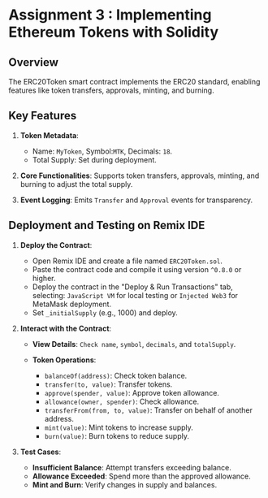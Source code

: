 # Assignment 3 : Implementing Ethereum Tokens with Solidity

## Overview

The ERC20Token smart contract implements the ERC20 standard, enabling features like token transfers, approvals, minting, and burning.

## Key Features

1. **Token Metadata**:

   * Name: `MyToken`, Symbol:`MTK`, Decimals: `18`.
   * Total Supply: Set during deployment.

2. **Core Functionalities**: Supports token transfers, approvals, minting, and burning to adjust the total supply.
3. **Event Logging**: Emits `Transfer` and `Approval` events for transparency.

## Deployment and Testing on Remix IDE

1. **Deploy the Contract**:

   * Open Remix IDE and create a file named `ERC20Token.sol`.
   * Paste the contract code and compile it using version `^0.8.0` or higher.
   * Deploy the contract in the "Deploy & Run Transactions" tab, selecting: `JavaScript VM` for local testing or `Injected Web3` for MetaMask deployment.
   * Set `_initialSupply` (e.g., 1000) and deploy.

2. **Interact with the Contract**:

   * **View Details**: `Check name`, `symbol`, `decimals`, and `totalSupply`.
   * **Token Operations**:

        * `balanceOf(address)`: Check token balance.
        * `transfer(to, value)`: Transfer tokens.
        * `approve(spender, value)`: Approve token allowance.
        * `allowance(owner, spender)`: Check allowance.
        * `transferFrom(from, to, value)`: Transfer on behalf of another address.
        * `mint(value)`: Mint tokens to increase supply.
        * `burn(value)`: Burn tokens to reduce supply.
    
3. **Test Cases**:

   * **Insufficient Balance**: Attempt transfers exceeding balance.
   * **Allowance Exceeded**: Spend more than the approved allowance.
   * **Mint and Burn**: Verify changes in supply and balances.




   


